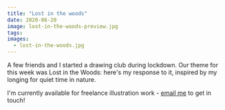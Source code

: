 ```yaml
---
title: "Lost in the woods"
date: 2020-06-20
image: lost-in-the-woods-preview.jpg
tags:
images:
  - lost-in-the-woods.jpg
---
```


A few friends and I started a drawing club during lockdown. Our theme for this week was Lost in the Woods: here's my response to it, inspired by my longing for quiet time in nature.

I'm currently available for freelance illustration work - [email me](mailto::vicky.hughes@hotmail.com) to get in touch!
